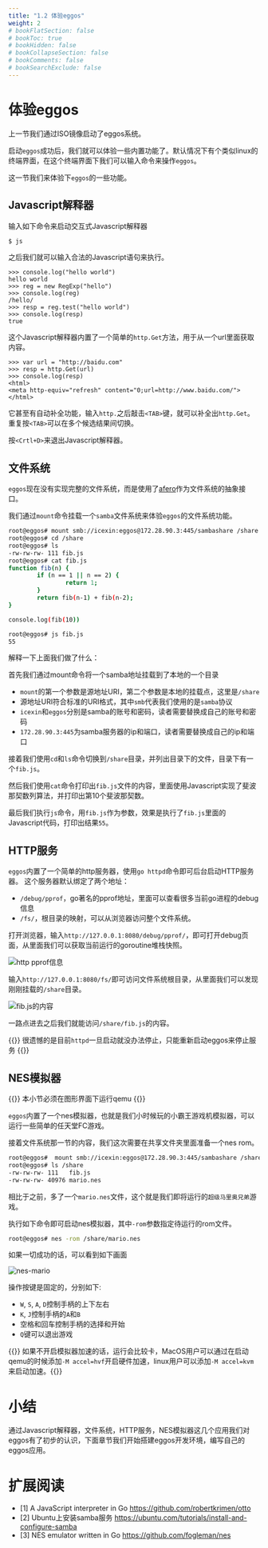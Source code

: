 ```yaml
---
title: "1.2 体验eggos"
weight: 2
# bookFlatSection: false
# bookToc: true
# bookHidden: false
# bookCollapseSection: false
# bookComments: false
# bookSearchExclude: false
---
```

# 体验eggos

上一节我们通过ISO镜像启动了eggos系统。

启动`eggos`成功后，我们就可以体验一些内置功能了。默认情况下有个类似linux的终端界面，在这个终端界面下我们可以输入命令来操作`eggos`。

这一节我们来体验下`eggos`的一些功能。

## Javascript解释器

输入如下命令来启动交互式Javascript解释器

``` sh
$ js
```

之后我们就可以输入合法的Javascript语句来执行。

``` Js
>>> console.log("hello world")
hello world
>>> reg = new RegExp("hello")
>>> console.log(reg)
/hello/
>>> resp = reg.test("hello world")
>>> console.log(resp)
true
```

这个Javascript解释器内置了一个简单的`http.Get`方法，用于从一个url里面获取内容。

``` Js
>>> var url = "http://baidu.com"
>>> resp = http.Get(url)
>>> console.log(resp)
<html>
<meta http-equiv="refresh" content="0;url=http://www.baidu.com/">
</html>
```

它甚至有自动补全功能，输入`http.`之后敲击`<TAB>`键，就可以补全出`http.Get`。重复按`<TAB>`可以在多个候选结果间切换。

按`<Crtl+D>`来退出Javascript解释器。

## 文件系统

`eggos`现在没有实现完整的文件系统，而是使用了[afero](https://github.com/spf13/afero)作为文件系统的抽象接口。

我们通过`mount`命令挂载一个`samba`文件系统来体验`eggos`的文件系统功能。

``` sh
root@eggos# mount smb://icexin:eggos@172.28.90.3:445/sambashare /share
root@eggos# cd /share
root@eggos# ls
-rw-rw-rw- 111 fib.js
root@eggos# cat fib.js
function fib(n) {
        if (n == 1 || n == 2) {
                return 1;
        }
        return fib(n-1) + fib(n-2);
}

console.log(fib(10))

root@eggos# js fib.js
55

```

解释一下上面我们做了什么：

首先我们通过mount命令将一个samba地址挂载到了本地的一个目录

- `mount`的第一个参数是源地址URI，第二个参数是本地的挂载点，这里是`/share`
- 源地址URI符合标准的URI格式，其中`smb`代表我们使用的是`samba`协议
- `icexin`和`eggos`分别是samba的账号和密码，读者需要替换成自己的账号和密码
- `172.28.90.3:445`为samba服务器的ip和端口，读者需要替换成自己的ip和端口

接着我们使用`cd`和`ls`命令切换到`/share`目录，并列出目录下的文件，目录下有一个`fib.js`。

然后我们使用`cat`命令打印出`fib.js`文件的内容，里面使用Javascript实现了斐波那契数列算法，并打印出第10个斐波那契数。

最后我们执行`js`命令，用`fib.js`作为参数，效果是执行了`fib.js`里面的Javascript代码，打印出结果`55`。

## HTTP服务

`eggos`内置了一个简单的http服务器，使用`go httpd`命令即可后台启动HTTP服务器。
这个服务器默认绑定了两个地址：

- `/debug/pprof`，go著名的pprof地址，里面可以查看很多当前go进程的debug信息
- `/fs/`，根目录的映射，可以从浏览器访问整个文件系统。

打开浏览器，输入`http://127.0.0.1:8080/debug/pprof/`，即可打开debug页面，从里面我们可以获取当前运行的goroutine堆栈快照。

![http pprof信息](/images/http-pprof.png)


输入`http://127.0.0.1:8080/fs/`即可访问文件系统根目录，从里面我们可以发现刚刚挂载的`/share`目录。

![fib.js的内容](/images/fib-js.png)

一路点进去之后我们就能访问`/share/fib.js`的内容。

{{<hint info>}} 很遗憾的是目前`httpd`一旦启动就没办法停止，只能重新启动eggos来停止服务 {{</hint>}}

## NES模拟器

{{<hint warning>}} 本小节必须在图形界面下运行qemu {{</hint>}}

`eggos`内置了一个nes模拟器，也就是我们小时候玩的小霸王游戏机模拟器，可以运行一些简单的任天堂FC游戏。

接着文件系统那一节的内容，我们这次需要在共享文件夹里面准备一个nes rom。

``` sh
root@eggos#  mount smb://icexin:eggos@172.28.90.3:445/sambashare /share
root@eggos# ls /share
-rw-rw-rw- 111   fib.js
-rw-rw-rw- 40976 mario.nes
```

相比于之前，多了一个`mario.nes`文件，这个就是我们即将运行的`超级马里奥兄弟`游戏。

执行如下命令即可启动nes模拟器，其中`-rom`参数指定待运行的rom文件。

``` sh
root@eggos# nes -rom /share/mario.nes
```

如果一切成功的话，可以看到如下画面

![nes-mario](/images/nes-mario.png)

操作按键是固定的，分别如下:
- `W`, `S`, `A`, `D`控制手柄的上下左右
- `K`, `J`控制手柄的`A`和`B`
- 空格和回车控制手柄的选择和开始
- `Q`键可以退出游戏

{{<hint info>}} 如果不开启模拟器加速的话，运行会比较卡，MacOS用户可以通过在启动qemu的时候添加`-M accel=hvf`开启硬件加速，linux用户可以添加`-M accel=kvm`来启动加速。{{</hint>}}


# 小结

通过Javascript解释器，文件系统，HTTP服务，NES模拟器这几个应用我们对eggos有了初步的认识，下面章节我们开始搭建eggos开发环境，编写自己的eggos应用。

# 扩展阅读

- [1] A JavaScript interpreter in Go https://github.com/robertkrimen/otto
- [2] Ubuntu上安装samba服务 https://ubuntu.com/tutorials/install-and-configure-samba
- [3] NES emulator written in Go  https://github.com/fogleman/nes
